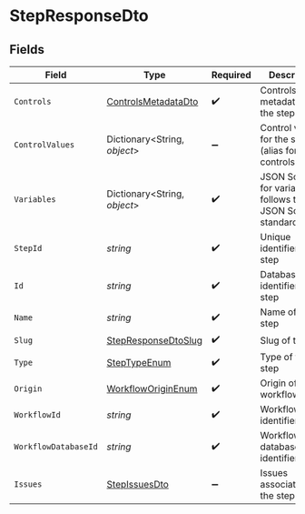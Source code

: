 # StepResponseDto


## Fields

| Field                                                                 | Type                                                                  | Required                                                              | Description                                                           |
| --------------------------------------------------------------------- | --------------------------------------------------------------------- | --------------------------------------------------------------------- | --------------------------------------------------------------------- |
| `Controls`                                                            | [ControlsMetadataDto](../../Models/Components/ControlsMetadataDto.md) | :heavy_check_mark:                                                    | Controls metadata for the step                                        |
| `ControlValues`                                                       | Dictionary<String, *object*>                                          | :heavy_minus_sign:                                                    | Control values for the step (alias for controls.values)               |
| `Variables`                                                           | Dictionary<String, *object*>                                          | :heavy_check_mark:                                                    | JSON Schema for variables, follows the JSON Schema standard           |
| `StepId`                                                              | *string*                                                              | :heavy_check_mark:                                                    | Unique identifier of the step                                         |
| `Id`                                                                  | *string*                                                              | :heavy_check_mark:                                                    | Database identifier of the step                                       |
| `Name`                                                                | *string*                                                              | :heavy_check_mark:                                                    | Name of the step                                                      |
| `Slug`                                                                | [StepResponseDtoSlug](../../Models/Components/StepResponseDtoSlug.md) | :heavy_check_mark:                                                    | Slug of the step                                                      |
| `Type`                                                                | [StepTypeEnum](../../Models/Components/StepTypeEnum.md)               | :heavy_check_mark:                                                    | Type of the step                                                      |
| `Origin`                                                              | [WorkflowOriginEnum](../../Models/Components/WorkflowOriginEnum.md)   | :heavy_check_mark:                                                    | Origin of the workflow                                                |
| `WorkflowId`                                                          | *string*                                                              | :heavy_check_mark:                                                    | Workflow identifier                                                   |
| `WorkflowDatabaseId`                                                  | *string*                                                              | :heavy_check_mark:                                                    | Workflow database identifier                                          |
| `Issues`                                                              | [StepIssuesDto](../../Models/Components/StepIssuesDto.md)             | :heavy_minus_sign:                                                    | Issues associated with the step                                       |